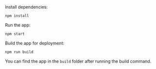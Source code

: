 Install dependencies:

```bash
npm install
```

Run the app:

```bash
npm start
```

Build the app for deployment:

```bash
npm run build
```

You can find the app in the `build` folder after running the build command.